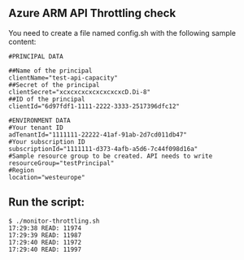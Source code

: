 ## Azure ARM API Throttling check

You need to create a file named config.sh with the following sample content:
```
#PRINCIPAL DATA

##Name of the principal
clientName="test-api-capacity"
##Secret of the principal
clientSecret="xcxcxcxcxcxcxcxcxcD.Di-8"
##ID of the principal
clientId="6d97fdf1-1111-2222-3333-2517396dfc12"

#ENVIRONMENT DATA
#Your tenant ID
adTenantId="1111111-22222-41af-91ab-2d7cd011db47"
#Your subscription ID
subscriptionId="1111111-d373-4afb-a5d6-7c44f098d16a"
#Sample resource group to be created. API needs to write
resourceGroup="testPrincipal"
#Region
location="westeurope"
```
## Run the script:

```
$ ./monitor-throttling.sh
17:29:38 READ: 11974
17:29:39 READ: 11987
17:29:40 READ: 11972
17:29:40 READ: 11997

```
